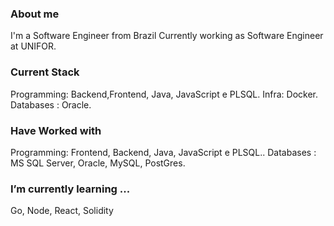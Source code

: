 
<!--
**jeanflaragao/jeanflaragao** is a ✨ _special_ ✨ repository because its `README.md` (this file) appears on your GitHub profile.

Here are some ideas to get you started:

- 🔭 I’m currently working on ...
- 🌱 I’m currently learning ...
- 👯 I’m looking to collaborate on ...
- 🤔 I’m looking for help with ...
- 💬 Ask me about ...
- 📫 How to reach me: ...
- 😄 Pronouns: ...
- ⚡ Fun fact: ...
-->


### About me

I'm a Software Engineer from Brazil
Currently working as Software Engineer at UNIFOR.

### Current Stack

Programming: Backend,Frontend, Java, JavaScript e PLSQL.
Infra: Docker.
Databases : Oracle.

### Have Worked with
Programming: Frontend, Backend, Java, JavaScript e PLSQL..
Databases : MS SQL Server, Oracle, MySQL, PostGres.

### I’m currently learning ...

Go, Node, React, Solidity

